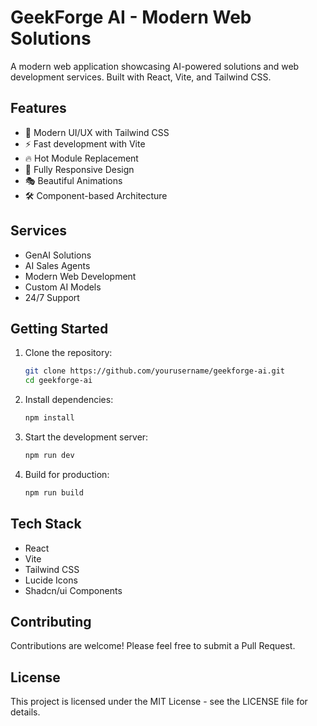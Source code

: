 # GeekForge AI - Modern Web Solutions

A modern web application showcasing AI-powered solutions and web development services. Built with React, Vite, and Tailwind CSS.

## Features

- 🎨 Modern UI/UX with Tailwind CSS
- ⚡ Fast development with Vite
- 🔥 Hot Module Replacement
- 📱 Fully Responsive Design
- 🎭 Beautiful Animations
- 🛠️ Component-based Architecture

## Services

- GenAI Solutions
- AI Sales Agents
- Modern Web Development
- Custom AI Models
- 24/7 Support

## Getting Started

1. Clone the repository:
   ```bash
   git clone https://github.com/yourusername/geekforge-ai.git
   cd geekforge-ai
   ```

2. Install dependencies:
   ```bash
   npm install
   ```

3. Start the development server:
   ```bash
   npm run dev
   ```

4. Build for production:
   ```bash
   npm run build
   ```

## Tech Stack

- React
- Vite
- Tailwind CSS
- Lucide Icons
- Shadcn/ui Components

## Contributing

Contributions are welcome! Please feel free to submit a Pull Request.

## License

This project is licensed under the MIT License - see the LICENSE file for details. 